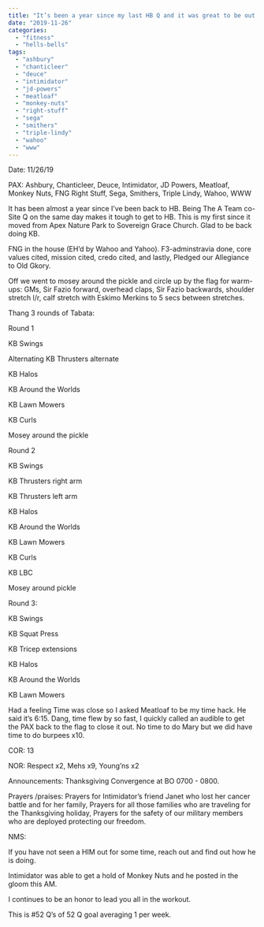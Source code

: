 ```yaml
---
title: "It’s been a year since my last HB Q and it was great to be out again! MO"
date: "2019-11-26"
categories: 
  - "fitness"
  - "hells-bells"
tags: 
  - "ashbury"
  - "chanticleer"
  - "deuce"
  - "intimidator"
  - "jd-powers"
  - "meatloaf"
  - "monkey-nuts"
  - "right-stuff"
  - "sega"
  - "smithers"
  - "triple-lindy"
  - "wahoo"
  - "www"
---
```


Date: 11/26/19

PAX: Ashbury, Chanticleer, Deuce, Intimidator, JD Powers, Meatloaf, Monkey Nuts, FNG Right Stuff, Sega, Smithers, Triple Lindy, Wahoo, WWW

It has been almost a year since I’ve been back to HB. Being The A Team co-Site Q on the same day makes it tough to get to HB. This is my first since it moved from Apex Nature Park to Sovereign Grace Church. Glad to be back doing KB.

FNG in the house (EH’d by Wahoo and Yahoo). F3-adminstravia done, core values cited, mission cited, credo cited, and lastly, Pledged our Allegiance to Old Gkory.

Off we went to mosey around the pickle and circle up by the flag for warm-ups: GMs, Sir Fazio forward, overhead claps, Sir Fazio backwards, shoulder stretch l/r, calf stretch with Eskimo Merkins to 5 secs between stretches.

Thang 3 rounds of Tabata:

Round 1

KB Swings

Alternating KB Thrusters alternate

KB Halos

KB Around the Worlds

KB Lawn Mowers

KB Curls

Mosey around the pickle

Round 2

KB Swings

KB Thrusters right arm

KB Thrusters left arm

KB Halos

KB Around the Worlds

KB Lawn Mowers

KB Curls

KB LBC

Mosey around pickle

Round 3:

KB Swings

KB Squat Press

KB Tricep extensions

KB Halos

KB Around the Worlds

KB Lawn Mowers

Had a feeling Time was close so I asked Meatloaf to be my time hack. He said it’s 6:15. Dang, time flew by so fast, I quickly called an audible to get the PAX back to the flag to close it out. No time to do Mary but we did have time to do burpees x10.

COR: 13

NOR: Respect x2, Mehs x9, Young’ns x2

Announcements: Thanksgiving Convergence at BO 0700 - 0800.

Prayers /praises: Prayers for Intimidator’s friend Janet who lost her cancer battle and for her family, Prayers for all those families who are traveling for the Thanksgiving holiday, Prayers for the safety of our military members who are deployed protecting our freedom.

NMS:

If you have not seen a HIM out for some time, reach out and find out how he is doing.

Intimidator was able to get a hold of Monkey Nuts and he posted in the gloom this AM.

I continues to be an honor to lead you all in the workout.

This is #52 Q’s of 52 Q goal averaging 1 per week.
